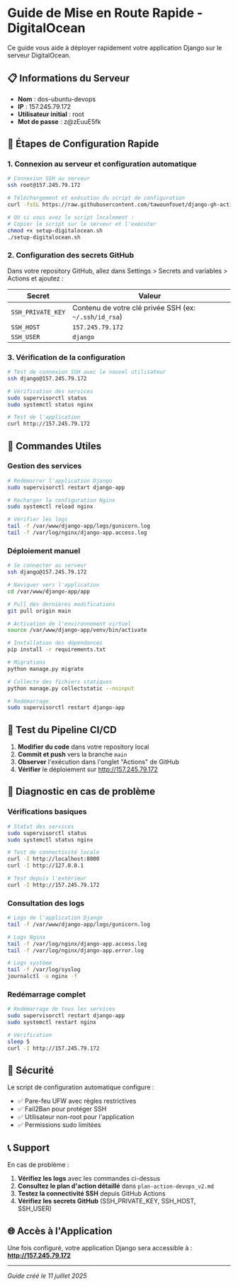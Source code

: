 # Guide de Mise en Route Rapide - DigitalOcean

Ce guide vous aide à déployer rapidement votre application Django sur le serveur DigitalOcean.

## 📋 Informations du Serveur

- **Nom** : dos-ubuntu-devops
- **IP** : 157.245.79.172
- **Utilisateur initial** : root
- **Mot de passe** : z@zEuuE5fk

## 🚀 Étapes de Configuration Rapide

### 1. Connexion au serveur et configuration automatique

```bash
# Connexion SSH au serveur
ssh root@157.245.79.172

# Téléchargement et exécution du script de configuration
curl -fsSL https://raw.githubusercontent.com/tawounfouet/django-gh-actions/main/scripts/setup-digitalocean.sh | bash

# OU si vous avez le script localement :
# Copier le script sur le serveur et l'exécuter
chmod +x setup-digitalocean.sh
./setup-digitalocean.sh
```

### 2. Configuration des secrets GitHub

Dans votre repository GitHub, allez dans Settings > Secrets and variables > Actions et ajoutez :

| Secret | Valeur |
|--------|--------|
| `SSH_PRIVATE_KEY` | Contenu de votre clé privée SSH (ex: `~/.ssh/id_rsa`) |
| `SSH_HOST` | `157.245.79.172` |
| `SSH_USER` | `django` |

### 3. Vérification de la configuration

```bash
# Test de connexion SSH avec le nouvel utilisateur
ssh django@157.245.79.172

# Vérification des services
sudo supervisorctl status
sudo systemctl status nginx

# Test de l'application
curl http://157.245.79.172
```

## 🔧 Commandes Utiles

### Gestion des services

```bash
# Redémarrer l'application Django
sudo supervisorctl restart django-app

# Recharger la configuration Nginx
sudo systemctl reload nginx

# Vérifier les logs
tail -f /var/www/django-app/logs/gunicorn.log
tail -f /var/log/nginx/django-app.access.log
```

### Déploiement manuel

```bash
# Se connecter au serveur
ssh django@157.245.79.172

# Naviguer vers l'application
cd /var/www/django-app/app

# Pull des dernières modifications
git pull origin main

# Activation de l'environnement virtuel
source /var/www/django-app/venv/bin/activate

# Installation des dépendances
pip install -r requirements.txt

# Migrations
python manage.py migrate

# Collecte des fichiers statiques
python manage.py collectstatic --noinput

# Redémarrage
sudo supervisorctl restart django-app
```

## 🔄 Test du Pipeline CI/CD

1. **Modifier du code** dans votre repository local
2. **Commit et push** vers la branche `main`
3. **Observer** l'exécution dans l'onglet "Actions" de GitHub
4. **Vérifier** le déploiement sur http://157.245.79.172

## 🏥 Diagnostic en cas de problème

### Vérifications basiques

```bash
# Statut des services
sudo supervisorctl status
sudo systemctl status nginx

# Test de connectivité locale
curl -I http://localhost:8000
curl -I http://127.0.0.1

# Test depuis l'extérieur
curl -I http://157.245.79.172
```

### Consultation des logs

```bash
# Logs de l'application Django
tail -f /var/www/django-app/logs/gunicorn.log

# Logs Nginx
tail -f /var/log/nginx/django-app.access.log
tail -f /var/log/nginx/django-app.error.log

# Logs système
tail -f /var/log/syslog
journalctl -u nginx -f
```

### Redémarrage complet

```bash
# Redémarrage de tous les services
sudo supervisorctl restart django-app
sudo systemctl restart nginx

# Vérification
sleep 5
curl -I http://157.245.79.172
```

## 🔐 Sécurité

Le script de configuration automatique configure :
- ✅ Pare-feu UFW avec règles restrictives
- ✅ Fail2Ban pour protéger SSH
- ✅ Utilisateur non-root pour l'application
- ✅ Permissions sudo limitées

## 📞 Support

En cas de problème :

1. **Vérifiez les logs** avec les commandes ci-dessus
2. **Consultez le plan d'action détaillé** dans `plan-action-devops_v2.md`
3. **Testez la connectivité SSH** depuis GitHub Actions
4. **Vérifiez les secrets GitHub** (SSH_PRIVATE_KEY, SSH_HOST, SSH_USER)

## 🌐 Accès à l'Application

Une fois configuré, votre application Django sera accessible à :
**http://157.245.79.172**

---

*Guide créé le 11 juillet 2025*
